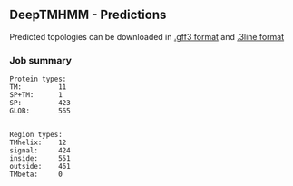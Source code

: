 ## DeepTMHMM - Predictions
Predicted topologies can be downloaded in [.gff3 format](TMRs.gff3) and [.3line format](predicted_topologies.3line)
### Job summary
```
Protein types:
TM:			11
SP+TM:		1
SP:			423
GLOB:		565


Region types:
TMhelix:	12
signal:		424
inside:		551
outside:	461
TMbeta:		0
```
